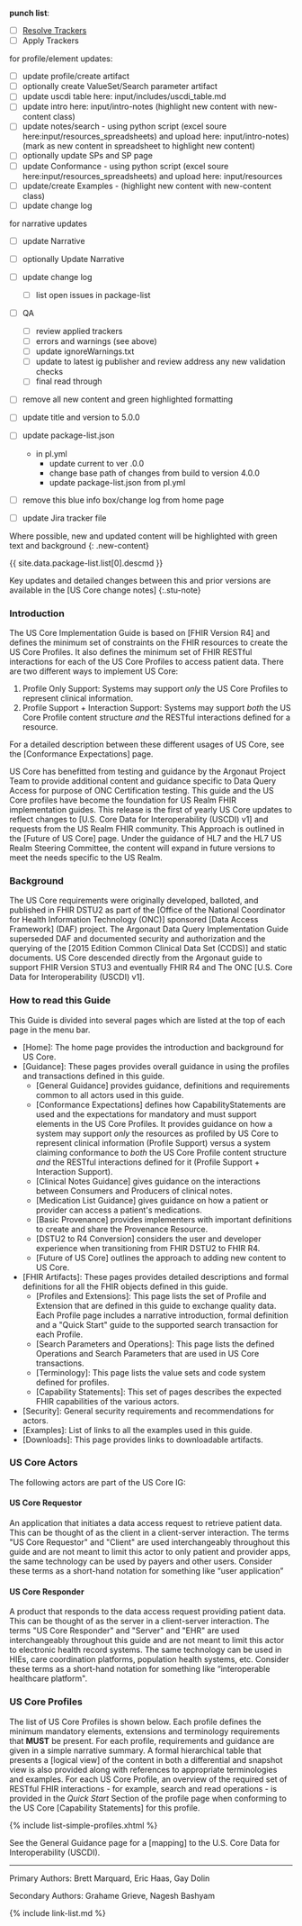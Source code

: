 <div markdown="1" class="bg-info">

**punch list**:

- [ ] [Resolve Trackers](https://jira.hl7.org/secure/Dashboard.jspa?selectPageId=12001)
- [ ] Apply Trackers

for profile/element updates:
- [ ] update profile/create artifact
- [ ] optionally create ValueSet/Search parameter artifact
- [ ] update uscdi table here: input/includes/uscdi_table.md
- [ ] update intro here: input/intro-notes (highlight new content with new-content class)
- [ ] update notes/search - using python script (excel soure here:input/resources_spreadsheets) and upload here: input/intro-notes) (mark as new content in spreadsheet to highlight new content)
- [ ] optionally update SPs and SP page
- [ ] update Conformance - using python script (excel soure here:input/resources_spreadsheets) and upload here: input/resources
- [ ] update/create Examples - (highlight new content with new-content class)
- [ ] update change log

for narrative updates

- [ ] update Narrative
- [ ] optionally Update Narrative
- [ ] update change log

  - [ ] list open issues in package-list
- [ ] QA
     - [ ] review applied trackers
     - [ ] errors and warnings  (see above)
     - [ ] update ignoreWarnings.txt
     - [ ] update to latest ig publisher and review address any new validation checks
     - [ ] final read through
- [ ] remove all new content and green highlighted formatting
- [ ] update title and version to 5.0.0
- [ ] update package-list.json

     - in pl.yml
        - update current to ver .0.0
        - change base path of changes from build to version 4.0.0
        - update package-list.json from pl.yml
- [ ] remove this blue info box/change log from home page
- [ ] update Jira tracker file

Where possible, new and updated content will be highlighted with green text and background
{: .new-content}

{{ site.data.package-list.list[0].descmd }}

</div>


Key updates and detailed changes between this and prior versions are available in the [US Core change notes]
{:.stu-note}

### Introduction


The US Core Implementation Guide is based on [FHIR Version R4] and defines the minimum set of constraints on the FHIR resources to create the US Core Profiles. It also defines the minimum set of FHIR RESTful interactions for each of the US Core Profiles to access patient data. There are two different ways to implement US Core:
1. Profile Only Support: Systems may support *only* the US Core Profiles to represent clinical information.
1. Profile Support + Interaction Support: Systems may support *both* the US Core Profile content structure *and* the RESTful interactions defined for a resource.

For a detailed description between these different usages of US Core, see the [Conformance Expectations] page.

US Core has benefitted from testing and guidance by the Argonaut Project Team to provide additional content and guidance specific to Data Query Access for purpose of ONC Certification testing.  This guide and the US Core profiles have become the foundation for US Realm FHIR implementation guides.  This release is the first of yearly US Core updates to reflect changes to [U.S. Core Data for Interoperability (USCDI) v1] and requests from the US Realm FHIR community.  This Approach is outlined in the [Future of US Core] page.  Under the guidance of HL7 and the HL7 US Realm Steering Committee, the content will expand in future versions to meet the needs specific to the US Realm.

### Background

The US Core requirements were originally developed, balloted, and published in FHIR DSTU2 as part of the [Office of the National Coordinator for Health Information Technology (ONC)] sponsored [Data Access Framework] (DAF) project. The Argonaut Data Query Implementation Guide superseded DAF and documented security and authorization and the querying of the [2015 Edition Common Clinical Data Set (CCDS)] and static documents.  US Core descended directly from the Argonaut guide to support FHIR Version STU3 and eventually FHIR R4 and The ONC [U.S. Core Data for Interoperability (USCDI) v1].


### How to read this Guide

This Guide is divided into several pages which are listed at the top of each page in the menu bar.

- [Home]\: The home page provides the introduction and background for US Core.
- [Guidance]\: These pages provides overall guidance in using the profiles and transactions defined in this guide.
  - [General Guidance] provides guidance, definitions and requirements common to all actors used in this guide.
  - [Conformance Expectations] defines how CapabilityStatements are used and the expectations for mandatory and must support elements in the US Core Profiles. It provides guidance on how a system may support *only* the resources as profiled by US Core to represent clinical information (Profile Support) versus a system claiming conformance to *both* the US Core Profile content structure *and* the RESTful interactions defined for it (Profile Support + Interaction Support).
  - [Clinical Notes Guidance] gives guidance on the interactions between Consumers and Producers of clinical notes.
  - [Medication List Guidance] gives guidance on how a patient or provider can access a patient's medications.
  - [Basic Provenance] provides implementers with important definitions to create and share the Provenance Resource.
  - [DSTU2 to R4 Conversion] considers the user and developer experience when transitioning from FHIR DSTU2 to FHIR R4.
  - [Future of US Core] outlines the approach to adding new content to US Core.
- [FHIR Artifacts]\: These pages provides detailed descriptions and formal definitions for all the FHIR objects defined in this guide.
  - [Profiles and Extensions]\: This page lists the set of Profile and Extension that are defined in this guide to exchange quality data. Each Profile page includes a narrative introduction, formal definition and a "Quick Start" guide to the supported search transaction for each  Profile.
  - [Search Parameters and Operations]\: This page lists the  defined Operations and Search Parameters that are used in US Core transactions.
  - [Terminology]\: This page lists the value sets and code system defined for  profiles.
  - [Capability Statements]\: This set of pages describes the expected FHIR capabilities of the various  actors.
- [Security]\: General security requirements and recommendations for  actors.
- [Examples]\: List of links to all the examples used in this guide.
- [Downloads]\: This page provides links to downloadable artifacts.

### US Core Actors

The following actors are part of the US Core IG:

#### US Core Requestor
An application that initiates a data access request to retrieve patient data. This can be thought of as the client in a client-server interaction. The terms "US Core Requestor" and "Client" are used interchangeably throughout this guide and are not meant to limit this actor to only patient and provider apps, the same technology can be used by payers and other users. Consider these terms as a short-hand notation for something like “user application”

#### US Core Responder
A product that responds to the data access request providing patient data. This can be thought of as the server in a client-server interaction. The terms "US Core Responder" and "Server" and "EHR" are used interchangeably throughout this guide and are not meant to limit this actor to electronic health record systems.  The same technology can be used in HIEs, care coordination platforms, population health systems, etc. Consider these terms as a short-hand notation for something like “interoperable healthcare platform".


### US Core Profiles

The list of US Core Profiles is shown below.  Each profile defines the minimum mandatory elements, extensions and terminology requirements that **MUST** be present. For each profile, requirements and guidance are given in a simple narrative summary. A formal hierarchical table that presents a [logical view] of the content in both a differential and snapshot view is also provided along with references to appropriate terminologies and examples.  For each US Core Profile, an overview of the required set of RESTful FHIR interactions - for example, search and read operations - is provided in the *Quick Start* Section of the profile page when conforming to the US Core [Capability Statements] for this profile.

{% include list-simple-profiles.xhtml %}

See the General Guidance page for a [mapping] to the U.S. Core Data for Interoperability (USCDI).

----

Primary Authors: Brett Marquard, Eric Haas, Gay Dolin

Secondary Authors: Grahame Grieve, Nagesh Bashyam

{% include link-list.md %}
